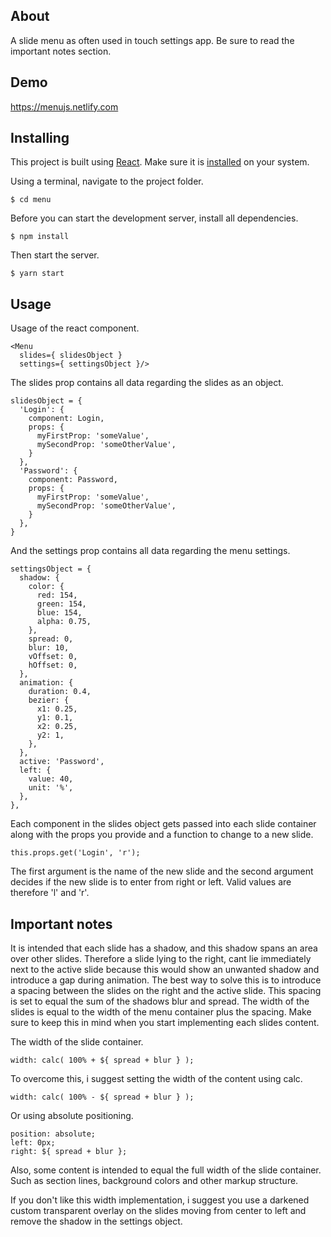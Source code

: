 ## About

A slide menu as often used in touch settings app. Be sure to read the important notes section.

## Demo

https://menujs.netlify.com

## Installing
This project is built using [React](https://reactjs.org). Make sure it is [installed](https://reactjs.org/docs/create-a-new-react-app.html#create-react-app) on your system.

Using a terminal, navigate to the project folder.
```
$ cd menu
```
Before you can start the development server, install all dependencies.
```
$ npm install
```
Then start the server.
```
$ yarn start
```

## Usage

Usage of the react component.
```
<Menu
  slides={ slidesObject }
  settings={ settingsObject }/>
```

The slides prop contains all data regarding the slides as an object.
```
slidesObject = {
  'Login': {
    component: Login,
    props: {
      myFirstProp: 'someValue',
      mySecondProp: 'someOtherValue',
    }
  },
  'Password': {
    component: Password,
    props: {
      myFirstProp: 'someValue',
      mySecondProp: 'someOtherValue',
    }
  },
}
```

And the settings prop contains all data regarding the menu settings.
```
settingsObject = {
  shadow: {
    color: {
      red: 154,
      green: 154,
      blue: 154,
      alpha: 0.75,
    },
    spread: 0,
    blur: 10,
    vOffset: 0,
    hOffset: 0,
  },
  animation: {
    duration: 0.4,
    bezier: {
      x1: 0.25,
      y1: 0.1,
      x2: 0.25,
      y2: 1,
    },
  },
  active: 'Password',
  left: {
    value: 40,
    unit: '%',
  },
},
```

Each component in the slides object gets passed into each slide container along with the props you provide and a function to change to a new slide.

```
this.props.get('Login', 'r');
```

The first argument is the name of the new slide and the second argument decides if the new slide is to enter from right or left. Valid values are therefore 'l' and 'r'.
## Important notes

It is intended that each slide has a shadow, and this shadow spans an area over other slides. Therefore a slide lying to the right, cant lie immediately next to the active slide because this would show an unwanted shadow and introduce a gap during animation. The best way to solve this is to introduce a spacing between the slides on the right and the active slide. This spacing is set to equal the sum of the shadows blur and spread. The width of the slides is equal to the width of the menu container plus the spacing. Make sure to keep this in mind when you start implementing each slides content.

The width of the slide container.

```
width: calc( 100% + ${ spread + blur } );
```

To overcome this, i suggest setting the width of the content using calc.

```
width: calc( 100% - ${ spread + blur } );
```

Or using absolute positioning.

```
position: absolute;
left: 0px;
right: ${ spread + blur };
```

Also, some content is intended to equal the full width of the slide container. Such as section lines, background colors and other markup structure.

If you don't like this width implementation, i suggest you use a darkened custom transparent overlay on the slides moving from center to left and remove the shadow in the settings object.
